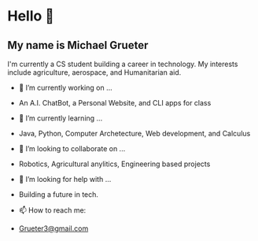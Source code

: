 # Hello 👋
## My name is Michael Grueter
I'm currently a CS student building a career in technology. My interests include agriculture, aerospace, and Humanitarian aid. 


- 🔭 I’m currently working on ...
-  An A.I. ChatBot, a Personal Website, and CLI apps for class

- 🌱 I’m currently learning ...
- Java, Python, Computer Archetecture, Web development, and Calculus

- 👯 I’m looking to collaborate on ...
- Robotics, Agricultural anylitics, Engineering based projects 

- 🤔 I’m looking for help with ...
- Building a future in tech.  

- 📫 How to reach me: 
- Grueter3@gmail.com



